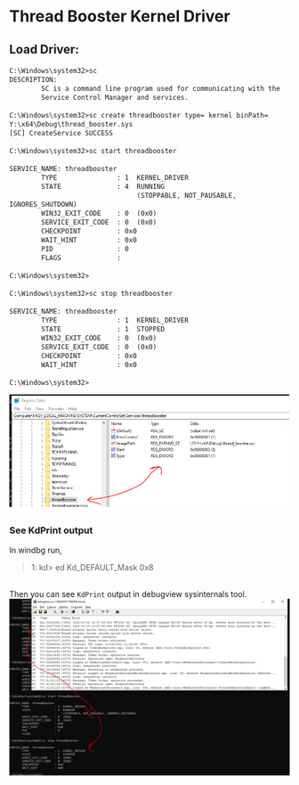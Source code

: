 # Thread Booster Kernel Driver

## Load Driver:

```
C:\Windows\system32>sc
DESCRIPTION:
        SC is a command line program used for communicating with the
        Service Control Manager and services.

C:\Windows\system32>sc create threadbooster type= kernel binPath= Y:\x64\Debug\thread_booster.sys
[SC] CreateService SUCCESS

C:\Windows\system32>sc start threadbooster

SERVICE_NAME: threadbooster
        TYPE               : 1  KERNEL_DRIVER
        STATE              : 4  RUNNING
                                (STOPPABLE, NOT_PAUSABLE, IGNORES_SHUTDOWN)
        WIN32_EXIT_CODE    : 0  (0x0)
        SERVICE_EXIT_CODE  : 0  (0x0)
        CHECKPOINT         : 0x0
        WAIT_HINT          : 0x0
        PID                : 0
        FLAGS              :

C:\Windows\system32>

C:\Windows\system32>sc stop threadbooster

SERVICE_NAME: threadbooster
        TYPE               : 1  KERNEL_DRIVER
        STATE              : 1  STOPPED
        WIN32_EXIT_CODE    : 0  (0x0)
        SERVICE_EXIT_CODE  : 0  (0x0)
        CHECKPOINT         : 0x0
        WAIT_HINT          : 0x0

C:\Windows\system32>
```

<img src="images/driver_loaded.png" alt="registry showing driver loaded" width="600"/>


### See KdPrint output

In windbg run,

> 1: kd> ed Kd_DEFAULT_Mask 0x8


<br>Then you can see `KdPrint` output in debugview sysinternals tool.
<br>
<img src="images/kdprint_out_in_debugview.png" alt="KdPrint output in debug view tool." width="600"/>



